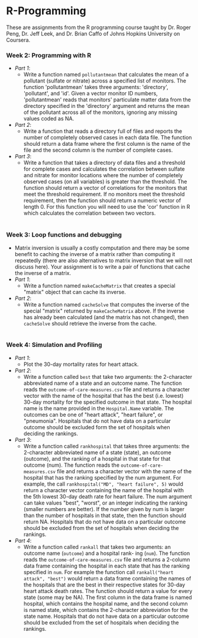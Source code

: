 # R-Programming

These are assignments from the R programming course taught by Dr. Roger Peng, Dr. Jeff Leek, and Dr. Brian Caffo of Johns Hopkins University on Coursera. 

### Week 2: Programming with R
* *Part 1*: 
    * Write a function named `pollutantmean` that calculates the mean of a pollutant (sulfate or nitrate) across a specified list of monitors. The function 'pollutantmean' takes three arguments: 'directory', 'pollutant', and 'id'. Given a vector monitor ID numbers, 'pollutantmean' reads that monitors' particulate matter data from the directory specified in the 'directory' argument and returns the mean of the pollutant across all of the monitors, ignoring any missing values coded as NA.
 * *Part 2*: 
     * Write a function that reads a directory full of files and reports the number of completely observed cases in each data file. The function should return a data frame where the first column is the name of the file and the second column is the number of complete cases. 
 * *Part 3*: 
     * Write a function that takes a directory of data files and a threshold for complete cases and calculates the correlation between sulfate and nitrate for monitor locations where the number of completely observed cases (on all variables) is greater than the threshold. The function should return a vector of correlations for the monitors that meet the threshold requirement. If no monitors meet the threshold requirement, then the function should return a numeric vector of length 0. For this function you will need to use the 'cor' function in R which calculates the correlation between two vectors. 
      <br>
### Week 3: Loop functions and debugging 
  * Matrix inversion is usually a costly computation and there may be some benefit to caching the inverse of a matrix rather than computing it repeatedly (there are also alternatives to matrix inversion that we will not discuss here). Your assignment is to write a pair of functions that cache the inverse of a matrix.
  * *Part 1*: 
      * Write a function named `makeCacheMatrix` that creates a special "matrix" object that can cache its inverse.
  * *Part 2*: 
      * Write a function named `cacheSolve` that computes the inverse of the special "matrix" returned by `makeCacheMatrix` above. If the inverse has already been calculated (and the matrix has not changed), then `cacheSolve` should retrieve the inverse from the cache.
       <br>
### Week 4: Simulation and Profiling 
  * *Part 1*: 
      * Plot the 30-day mortality rates for heart attack.
  * *Part 2*: 
      * Write a function called `best` that take two arguments: the 2-character abbreviated name of a state and an outcome name. The function reads the `outcome-of-care-measures.csv` file and returns a character vector with the name of the hospital that has the best (i.e. lowest) 30-day mortality for the specified outcome in that state. The hospital name is the name provided in the `Hospital.Name` variable. The outcomes can be one of "heart attack", "heart failure", or "pneumonia". Hospitals that do not have data on a particular outcome should be excluded form the set of hospitals when deciding the rankings. 
  * *Part 3*: 
      * Write a function called `rankhospital` that takes three arguments: the 2-character abbreviated name of a
state (state), an outcome (outcome), and the ranking of a hospital in that state for that outcome (num).
The function reads the `outcome-of-care-measures.csv` file and returns a character vector with the name
of the hospital that has the ranking specified by the num argument. For example, the call `rankhospital("MD", "heart failure", 5)`
would return a character vector containing the name of the hospital with the 5th lowest 30-day death rate
for heart failure. The num argument can take values "best", "worst", or an integer indicating the ranking
(smaller numbers are better). If the number given by num is larger than the number of hospitals in that
state, then the function should return NA. Hospitals that do not have data on a particular outcome should be excluded from the set of hospitals when deciding the rankings. 
  * *Part 4*: 
       * Write a function called `rankall` that takes two arguments: an outcome name (`outcome`) and a hospital rank-
ing (`num`). The function reads the `outcome-of-care-measures.csv` file and returns a 2-column data frame
containing the hospital in each state that has the ranking specified in `num`. For example the function call
`rankall("heart attack", "best")` would return a data frame containing the names of the hospitals that
are the best in their respective states for 30-day heart attack death rates. The function should return a value
for every state (some may be NA). The first column in the data frame is named hospital, which contains
the hospital name, and the second column is named state, which contains the 2-character abbreviation for
the state name. Hospitals that do not have data on a particular outcome should be excluded from the set of
hospitals when deciding the rankings.
       
